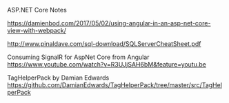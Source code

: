 ASP.NET Core Notes

https://damienbod.com/2017/05/02/using-angular-in-an-asp-net-core-view-with-webpack/

http://www.pinaldave.com/sql-download/SQLServerCheatSheet.pdf

Consuming SignalR for AspNet Core from Angular
https://www.youtube.com/watch?v=R3UJjSAH6bM&feature=youtu.be

TagHelperPack by Damian Edwards
https://github.com/DamianEdwards/TagHelperPack/tree/master/src/TagHelperPack
